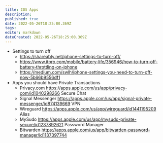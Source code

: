```yaml
---
title: IOS Apps
description: 
published: true
date: 2022-05-26T18:25:00.369Z
tags: 
editor: markdown
dateCreated: 2022-05-26T18:25:00.369Z
---
```


 - Settings to turn off
	- https://shareably.net/iphone-settings-to-turn-off/
	- https://www.itpro.com/mobile/battery-life/356946/how-to-turn-off-battery-throttling-on-iphone
	- https://medium.com/swlh/iphone-settings-you-need-to-turn-off-now-5b66b9556df1
 - Apps you should have
	Private Transactions
	- Privacy.com https://apps.apple.com/us/app/privacy-com/id1040298266
	Secure Chat
	- Signal Messenger https://apps.apple.com/us/app/signal-private-messenger/id874139669
	VPN
	- Wireguard https://apps.apple.com/us/app/wireguard/id1441195209
	Alias
	- MySudo https://apps.apple.com/us/app/mysudo-private-secure/id1237892621
	Password Manager
	- Bitwarden https://apps.apple.com/us/app/bitwarden-password-manager/id1137397744